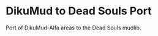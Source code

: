 DikuMud to Dead Souls Port
==========================

Port of DikuMud-Alfa areas to the Dead Souls mudlib.
